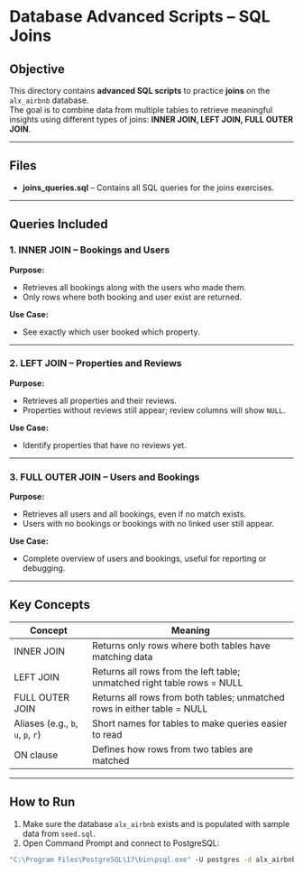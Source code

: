 # Database Advanced Scripts – SQL Joins

## Objective

This directory contains **advanced SQL scripts** to practice **joins** on the `alx_airbnb` database.  
The goal is to combine data from multiple tables to retrieve meaningful insights using different types of joins: **INNER JOIN, LEFT JOIN, FULL OUTER JOIN**.

---

## Files

- **joins_queries.sql** – Contains all SQL queries for the joins exercises.  

---

## Queries Included

### 1. INNER JOIN – Bookings and Users

**Purpose:**

- Retrieves all bookings along with the users who made them.  
- Only rows where both booking and user exist are returned.

**Use Case:**

- See exactly which user booked which property.

---

### 2. LEFT JOIN – Properties and Reviews

**Purpose:**

- Retrieves all properties and their reviews.  
- Properties without reviews still appear; review columns will show `NULL`.

**Use Case:**

- Identify properties that have no reviews yet.

---

### 3. FULL OUTER JOIN – Users and Bookings

**Purpose:**

- Retrieves all users and all bookings, even if no match exists.  
- Users with no bookings or bookings with no linked user still appear.

**Use Case:**

- Complete overview of users and bookings, useful for reporting or debugging.

---

## Key Concepts

| Concept | Meaning |
|---------|---------|
| INNER JOIN | Returns only rows where both tables have matching data |
| LEFT JOIN | Returns all rows from the left table; unmatched right table rows = NULL |
| FULL OUTER JOIN | Returns all rows from both tables; unmatched rows in either table = NULL |
| Aliases (e.g., `b`, `u`, `p`, `r`) | Short names for tables to make queries easier to read |
| ON clause | Defines how rows from two tables are matched |

---

## How to Run

1. Make sure the database `alx_airbnb` exists and is populated with sample data from `seed.sql`.  
2. Open Command Prompt and connect to PostgreSQL:

```cmd
"C:\Program Files\PostgreSQL\17\bin\psql.exe" -U postgres -d alx_airbnb
